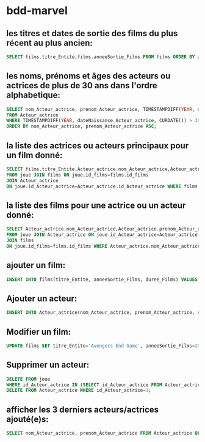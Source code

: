 # bdd-marvel
## les titres et dates de sortie des films du plus récent au plus ancien:

```sql
SELECT films.titre_Entite,films.anneeSortie_Films FROM films ORDER BY anneeSortie_Films DESC;
```

## les noms, prénoms et âges des acteurs ou actrices de plus de 30 ans dans l'ordre alphabetique:

```sql
SELECT nom_Acteur_actrice, prenom_Acteur_actrice, TIMESTAMPDIFF(YEAR, dateNaissance_Acteur_actrice, CURDATE()) AS age 
FROM Acteur_actrice 
WHERE TIMESTAMPDIFF(YEAR, dateNaissance_Acteur_actrice, CURDATE()) > 30 
ORDER BY nom_Acteur_actrice, prenom_Acteur_actrice ASC;
```

## la liste des actrices ou acteurs principaux pour un film donné:
```sql
SELECT films.titre_Entite,Acteur_actrice.nom_Acteur_actrice,Acteur_actrice.prenom_Acteur_actrice 
FROM joue JOIN films ON joue.id_films=films.id_films
JOIN Acteur_actrice
ON joue.id_Acteur_actrice=Acteur_actrice.id_Acteur_actrice WHERE films.titre_Entite='avengers'
```
## la liste des films pour une actrice ou un acteur donné:
```sql
SELECT Acteur_actrice.nom_Acteur_actrice,Acteur_actrice.prenom_Acteur_actrice,films.titre_Entite
FROM joue JOIN Acteur_actrice ON joue.id_Acteur_actrice=Acteur_actrice.id_Acteur_actrice
JOIN films
ON joue.id_films=films.id_films WHERE Acteur_actrice.nom_Acteur_actrice='Holland' AND Acteur_actrice.prenom_Acteur_actrice='Tom'
```

## ajouter un film:
```sql
INSERT INTO films(titre_Entite, anneeSortie_Films, duree_Films) VALUES('Iron Man', 2009, 139);
```
## Ajouter un acteur:
```sql
INSERT INTO Acteur_actrice(nom_Acteur_actrice, prenom_Acteur_actrice, role_Acteur_actrice, dateNaissance_Acteur_actrice) VALUES('Evans', 'Chris', 'Captain America', '1981/06/13');
```
## Modifier un film:
```sql
UPDATE films SET titre_Entite='Avengers End Game', anneeSortie_Films=2019 WHERE id_films=1;
```
## Supprimer un acteur:
```sql
DELETE FROM joue
WHERE id_Acteur_actrice IN (SELECT id_Acteur_actrice FROM Acteur_actrice WHERE id_Acteur_actrice=1);
DELETE FROM Acteur_actrice WHERE id_Acteur_actrice=1;
```
## afficher les 3 derniers acteurs/actrices ajouté(e)s:
```sql
SELECT nom_Acteur_actrice, prenom_Acteur_actrice FROM Acteur_actrice ORDER BY date_creation DESC LIMIT 3;
